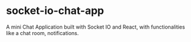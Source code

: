 # socket-io-chat-app
A mini Chat Application built with Socket IO and React, with functionalities like a chat room, notifications.
